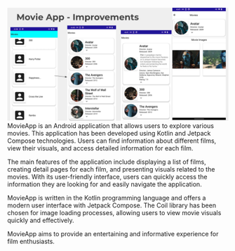 ![logo](https://github.com/Ahmetkaragunlu/MovieApp/blob/main/movieApp.png?raw=true)
MovieApp is an Android application that allows users to explore various movies. This application has been developed using Kotlin and Jetpack Compose technologies. Users can find information about different films, view their visuals, and access detailed information for each film.

The main features of the application include displaying a list of films, creating detail pages for each film, and presenting visuals related to the movies. With its user-friendly interface, users can quickly access the information they are looking for and easily navigate the application.

MovieApp is written in the Kotlin programming language and offers a modern user interface with Jetpack Compose. The Coil library has been chosen for image loading processes, allowing users to view movie visuals quickly and effectively.

MovieApp aims to provide an entertaining and informative experience for film enthusiasts.
